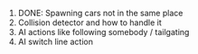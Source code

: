 1. DONE: Spawning cars not in the same place
2. Collision detector and how to handle it
3. AI actions like following somebody / tailgating
4. AI switch line action